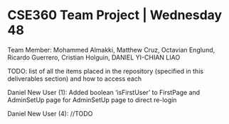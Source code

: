 # CSE360 Team Project | Wednesday 48

Team Member: 
Mohammed Almakki, 
Matthew Cruz, 
Octavian Englund, 
Ricardo Guerrero, 
Cristian Holguin, 
DANIEL YI-CHIAN LIAO

TODO: list of all the items placed in the repository (specified in this deliverables section) and how to access each

Daniel New User (1): Added boolean ‘isFirstUser’ to FirstPage and AdminSetUp page for AdminSetUp page to direct re-login

Daniel New User (4): //TODO



